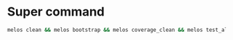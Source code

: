 # Super command

```zsh
melos clean && melos bootstrap && melos coverage_clean && melos test_all && melos test_coverage  && melos test_nosql_cleanup && melos coverage_merge
```
